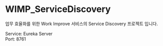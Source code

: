 # WIMP_ServiceDiscovery
업무 효율화를 위한 Work Improve 서비스의 Service Discovery 프로젝트 입니다.

Service: Eureka Server  
Port: 8761

